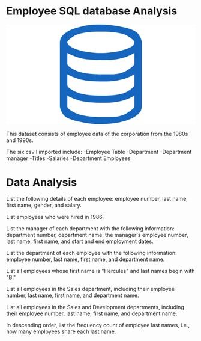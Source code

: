  # Employee SQL database Analysis
 ![sql.png](sql.png)

This dataset consists of employee data of the corporation from the 1980s and 1990s. 

The six csv I imported include: 
-Employee Table
-Department
-Department manager
-Titles
-Salaries
-Department Employees 


# Data Analysis
List the following details of each employee: employee number, last name, first name, gender, and salary.

List employees who were hired in 1986.

List the manager of each department with the following information: department number, department name, the manager's employee number, last name, first name, and start and end employment dates.

List the department of each employee with the following information: employee number, last name, first name, and department name.

List all employees whose first name is "Hercules" and last names begin with "B."

List all employees in the Sales department, including their employee number, last name, first name, and department name.

List all employees in the Sales and Development departments, including their employee number, last name, first name, and department name.

In descending order, list the frequency count of employee last names, i.e., how many employees share each last name.

